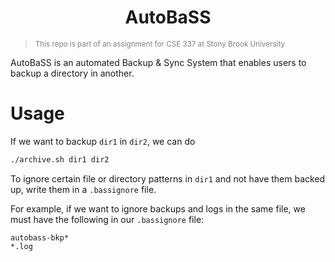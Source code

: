 <center><h1>AutoBaSS</h1></center>

> <small><span style="color:gray;">This repo is part of an assignment for CSE 337 at Stony Brook University</span></small>

AutoBaSS  is an automated Backup & Sync System that enables users to backup a directory in another.

# Usage
If we want to backup `dir1` in `dir2`, we can do
```bash
./archive.sh dir1 dir2
```

To ignore certain file or directory patterns in `dir1` and not have them backed up, write them in a `.bassignore` file.

For example, if we want to ignore backups and logs in the same file, we must have the following in our `.bassignore` file:
```.bassignore
autobass-bkp*
*.log
```

